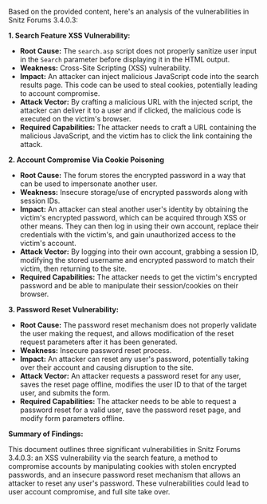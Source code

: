 Based on the provided content, here's an analysis of the vulnerabilities in Snitz Forums 3.4.0.3:

**1. Search Feature XSS Vulnerability:**

*   **Root Cause:** The `search.asp` script does not properly sanitize user input in the `Search` parameter before displaying it in the HTML output.
*   **Weakness:**  Cross-Site Scripting (XSS) vulnerability.
*   **Impact:** An attacker can inject malicious JavaScript code into the search results page. This code can be used to steal cookies, potentially leading to account compromise.
*  **Attack Vector:**  By crafting a malicious URL with the injected script, the attacker can deliver it to a user and if clicked, the malicious code is executed on the victim's browser.
*   **Required Capabilities:**  The attacker needs to craft a URL containing the malicious JavaScript, and the victim has to click the link containing the attack.

**2. Account Compromise Via Cookie Poisoning**

*   **Root Cause:** The forum stores the encrypted password in a way that can be used to impersonate another user.
*   **Weakness:** Insecure storage/use of encrypted passwords along with session IDs.
*   **Impact:** An attacker can steal another user's identity by obtaining the victim's encrypted password, which can be acquired through XSS or other means. They can then log in using their own account, replace their credentials with the victim's, and gain unauthorized access to the victim's account.
*  **Attack Vector:** By logging into their own account, grabbing a session ID, modifying the stored username and encrypted password to match their victim, then returning to the site.
*   **Required Capabilities:** The attacker needs to get the victim's encrypted password and be able to manipulate their session/cookies on their browser.

**3. Password Reset Vulnerability:**

*   **Root Cause:** The password reset mechanism does not properly validate the user making the request, and allows modification of the reset request parameters after it has been generated.
*   **Weakness:** Insecure password reset process.
*   **Impact:** An attacker can reset any user's password, potentially taking over their account and causing disruption to the site.
*   **Attack Vector:** An attacker requests a password reset for any user, saves the reset page offline, modifies the user ID to that of the target user, and submits the form.
*   **Required Capabilities:** The attacker needs to be able to request a password reset for a valid user, save the password reset page, and modify form parameters offline.

**Summary of Findings:**

This document outlines three significant vulnerabilities in Snitz Forums 3.4.0.3: an XSS vulnerability via the search feature, a method to compromise accounts by manipulating cookies with stolen encrypted passwords, and an insecure password reset mechanism that allows an attacker to reset any user's password. These vulnerabilities could lead to user account compromise, and full site take over.